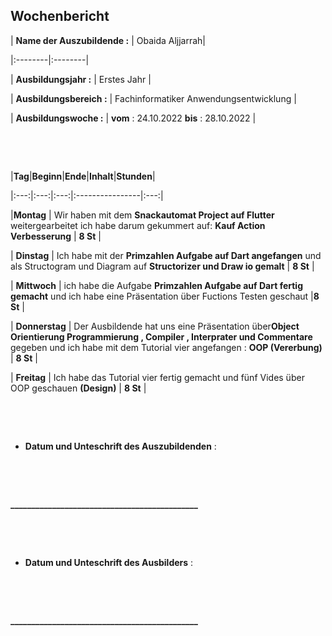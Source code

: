 ## Wochenbericht



| **Name der Auszubildende :** | Obaida Aljjarrah|

|:--------|:--------|

| **Ausbildungsjahr :** | Erstes Jahr |

| **Ausbildungsbereich :** | Fachinformatiker Anwendungsentwicklung |

| **Ausbildungswoche :** | **vom** : 24.10.2022 **bis** : 28.10.2022 |



&nbsp;

&nbsp;

|**Tag**|**Beginn**|**Ende**|**Inhalt**|**Stunden**|

|:---:|:---:|:---:|:----------------|:---:|

|**Montag** |  Wir haben mit dem **Snackautomat Project auf Flutter** weitergearbeitet ich habe darum gekummert auf: **Kauf Action Verbesserung** | **8 St** |

| **Dinstag** | Ich habe mit der **Primzahlen Aufgabe auf Dart angefangen** und als Structogram und Diagram auf **Structorizer und Draw io gemalt** | **8 St**  |

| **Mittwoch** | ich habe die Aufgabe **Primzahlen Aufgabe auf Dart fertig gemacht** und ich habe eine Präsentation über Fuctions Testen geschaut |**8 St** |

| **Donnerstag** | Der Ausbildende hat uns eine Präsentation über**Object Orientierung Programmierung , Compiler , Interprater und Commentare** gegeben und ich habe mit dem Tutorial vier angefangen : **OOP (Vererbung)**   | **8 St** |

| **Freitag** | Ich habe das Tutorial vier fertig gemacht und fünf Vides über OOP geschauen **(Design)** | **8 St** |



&nbsp;



&nbsp;



* **Datum und Unteschrift des Auszubildenden** :

&nbsp;

&nbsp;



**_____________________________________________**

&nbsp;

&nbsp;



* **Datum und Unteschrift des Ausbilders** :

&nbsp;

&nbsp;



**_____________________________________________**